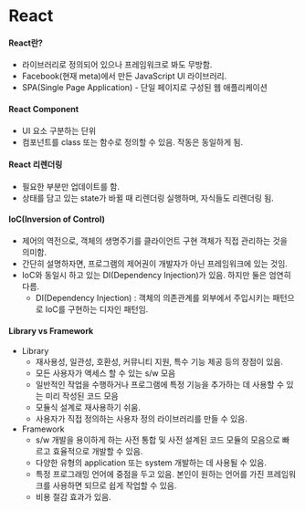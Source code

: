 # React

#### React란?

* 라이브러리로 정의되어 있으나 프레임워크로 봐도 무방함.
* Facebook(현재 meta)에서 만든 JavaScript UI 라이브러리.
* SPA(Single Page Application) - 단일 페이지로 구성된 웹 애플리케이션



#### React Component

* UI 요소 구분하는 단위
* 컴포넌트를 class 또는 함수로 정의할 수 있음.  작동은 동일하게 됨.

#### React 리렌더링

* 필요한 부분만 업데이트를 함.
* 상태를 담고 있는 state가 바뀔 때 리렌더링 실행하며, 자식들도 리렌더링 됨.

#### IoC(Inversion of Control)

* 제어의 역전으로, 객체의 생명주기를 클라이언트 구현 객체가 직접 관리하는 것을 의미함.
* 간단히 설명하자면, 프로그램의 제어권이 개발자가 아닌 프레임워크에 있는 것임.
* IoC와 동일시 하고 있는 DI(Dependency Injection)가 있음. 하지만 둘은 엄연히 다름.
  * DI(Dependency Injection) : 객체의 의존관계를 외부에서 주입시키는 패턴으로 IoC를 구현하는 디자인 패턴임.

#### Library vs Framework

* Library
  * 재사용성, 일관성, 호환성, 커뮤니티 지원, 특수 기능 제공 등의 장점이 있음.
  * 모든 사용자가 액세스 할 수 있는 s/w 모음
  * 일반적인 작업을 수행하거나 프로그램에 특정 기능을 추가하는 데 사용할 수 있는 미리 작성된 코드 모음
  * 모듈식 설계로 재사용하기 쉬움.
  * 사용자가 직접 정의하는 사용자 정의 라이브러리를 만들 수 있음.
* Framework
  * s/w 개발을 용이하게 하는 사전 통합 및 사전 설계된 코드 모듈의 모음으로 빠르고 효율적으로 개발할 수 있음.
  * 다양한 유형의 application 또는 system 개발하는 데 사용될 수 있음.
  * 특정 프로그래밍 언어에 중점을 두고 있음. 본인이 원하는 언어를 가진 프레임워크를 사용하면 되므로 쉽게 작업할 수 있음.
  * 비용 절감 효과가 있음.

